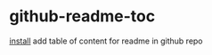# github-readme-toc

[install](https://greasyfork.org/zh-CN/scripts/373655-github-readme-toc) add table of content for readme in github repo
